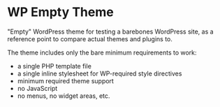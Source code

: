 # WP Empty Theme

"Empty" WordPress theme for testing a barebones WordPress site, as a reference point to compare actual themes and plugins to.

The theme includes only the bare minimum requirements to work:
* a single PHP template file
* a single inline stylesheet for WP-required style directives
* minimum required theme support
* no JavaScript
* no menus, no widget areas, etc.